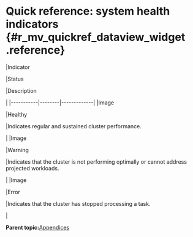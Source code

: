# Quick reference: system health indicators {#r_mv_quickref_dataview_widget .reference}

|Indicator

|Status

|Description

|
|-----------|--------|-------------|
|Image

|Healthy

|Indicates regular and sustained cluster performance.

|
|Image

|Warning

|Indicates that the cluster is not performing optimally or cannot address projected workloads.

|
|Image

|Error

|Indicates that the cluster has stopped processing a task.

|

**Parent topic:**[Appendices](../appendices/appendix_top.html)

